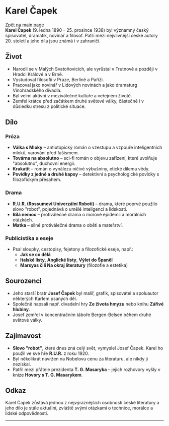 # Karel Čapek
[Zpět na main page](./README.md)<br>
**Karel Čapek** (9. ledna 1890 – 25. prosince 1938) byl významný český spisovatel, dramatik, novinář a filosof. Patří mezi nejvlivnější české autory 20. století a jeho díla jsou známá i v zahraničí.

## Život

- Narodil se v Malých Svatoňovicích, ale vyrůstal v Trutnově a později v Hradci Králové a v Brně.
- Vystudoval filosofii v Praze, Berlíně a Paříži.
- Pracoval jako novinář v Lidových novinách a jako dramaturg Vinohradského divadla.
- Byl velmi aktivní v meziválečné kultuře a veřejném životě.
- Zemřel krátce před začátkem druhé světové války, částečně i v důsledku stresu z politické situace.

## Dílo

### Próza

- **Válka s Mloky** – antiutopický román o vzestupu a vzpouře inteligentních mloků, varování před fašismem.
- **Továrna na absolutno** – sci-fi román o objevu zařízení, které uvolňuje "absolutno", duchovní energii.
- **Krakatit** – román o vynálezu ničivé výbušniny, etické dilema vědy.
- **Povídky z jedné a druhé kapsy** – detektivní a psychologické povídky s filozofickým přesahem.

### Drama

- **R.U.R. (Rossumovi Univerzální Roboti)** – drama, které poprvé použilo slovo "robot", pojednává o umělé inteligenci a lidskosti.
- **Bílá nemoc** – protiválečné drama o morové epidemii a morálních otázkách.
- **Matka** – silné protiválečné drama o oběti a mateřství.

### Publicistika a eseje

- Psal sloupky, cestopisy, fejetony a filozofické eseje, např.:
  - **Jak se co dělá**
  - **Italské listy**, **Anglické listy**, **Výlet do Španěl**
  - **Marsyas čili Na okraj literatury** (filozofie a estetika)

## Sourozenci

- Jeho starší bratr **Josef Čapek** byl malíř, grafik, spisovatel a spoluautor některých Karlem psaných děl.
- Společně napsali např. divadelní hry **Ze života hmyzu** nebo knihu **Zářivé hlubiny**.
- Josef zemřel v koncentračním táboře Bergen-Belsen během druhé světové války.

## Zajímavost

- **Slovo "robot"**, které dnes zná celý svět, vymyslel Josef Čapek. Karel ho použil ve své hře **R.U.R.** z roku 1920.
- Byl několikrát navržen na Nobelovu cenu za literaturu, ale nikdy ji nezískal.
- Patřil mezi přátele prezidenta **T. G. Masaryka** – jejich rozhovory vyšly v knize **Hovory s T. G. Masarykem**.

## Odkaz

Karel Čapek zůstává jednou z nejvýraznějších osobností české literatury a jeho dílo je stále aktuální, zvláště svými otázkami o technice, morálce a lidské odpovědnosti.

---
